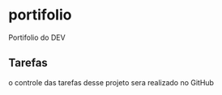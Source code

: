 # portifolio
Portifolio do DEV 

## Tarefas

o controle das tarefas desse projeto sera realizado no GitHub 

